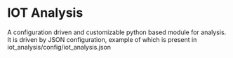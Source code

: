<H1>IOT Analysis</H1>
<p>A configuration driven and customizable python based module for analysis. It is driven by JSON configuration, example of which is present in iot_analysis/config/iot_analysis.json</p>




